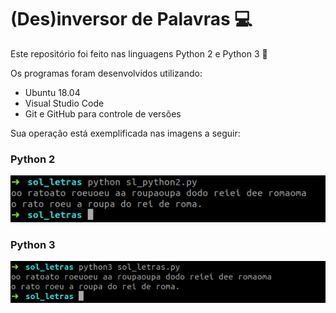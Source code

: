 # (Des)inversor de Palavras :computer:



Este repositório foi feito nas linguagens Python 2 e Python 3 :snake:    

Os programas foram desenvolvidos utilizando:  

* Ubuntu 18.04
* Visual Studio Code
* Git e GitHub para controle de versões



Sua operação está exemplificada nas imagens a seguir:  



### Python 2



![Python 2](https://github.com/romfe/sol_letras/blob/main/imagens/op_python2.png?raw=true)



### Python 3

![Python 3](https://github.com/romfe/sol_letras/blob/main/imagens/op_python3.png?raw=true)